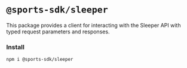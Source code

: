 # `@sports-sdk/sleeper`

This package provides a client for interacting with the Sleeper API with typed request parameters and responses.

### Install
```shell
npm i @sports-sdk/sleeper
```
